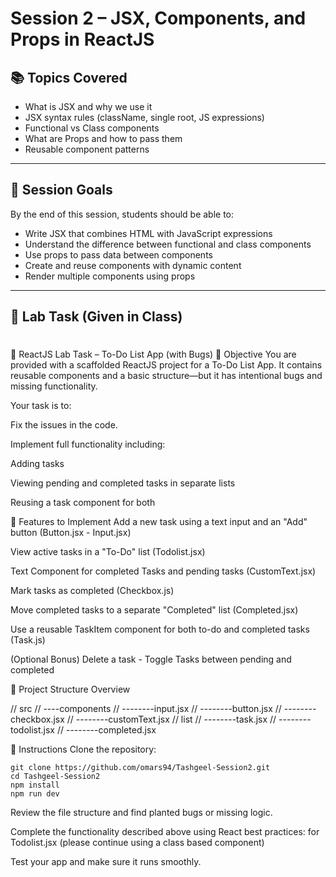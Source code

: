 # Session 2 – JSX, Components, and Props in ReactJS

## 📚 Topics Covered

- What is JSX and why we use it
- JSX syntax rules (className, single root, JS expressions)
- Functional vs Class components
- What are Props and how to pass them
- Reusable component patterns

---

## 🎯 Session Goals

By the end of this session, students should be able to:

- Write JSX that combines HTML with JavaScript expressions
- Understand the difference between functional and class components
- Use props to pass data between components
- Create and reuse components with dynamic content
- Render multiple components using props

---

## 🧪 Lab Task (Given in Class)
# 
🧪 ReactJS Lab Task – To-Do List App (with Bugs)
🎯 Objective
You are provided with a scaffolded ReactJS project for a To-Do List App. It contains reusable components and a basic structure—but it has intentional bugs and missing functionality.

Your task is to:

Fix the issues in the code.

Implement full functionality including:

Adding tasks

Viewing pending and completed tasks in separate lists

Reusing a task component for both

🔧 Features to Implement
 Add a new task using a text input and an "Add" button (Button.jsx - Input.jsx)

 View active tasks in a "To-Do" list (Todolist.jsx)
 
 Text Component for completed Tasks and pending tasks (CustomText.jsx)

 Mark tasks as completed (Checkbox.js)

 Move completed tasks to a separate "Completed" list (Completed.jsx)

 Use a reusable TaskItem component for both to-do and completed tasks (Task.js)

 (Optional Bonus) Delete a task - Toggle Tasks between pending and completed

💾 Project Structure Overview

// src
// ----components
// --------input.jsx
// --------button.jsx
// --------checkbox.jsx
// --------customText.jsx
// list
// --------task.jsx
// --------todolist.jsx
// --------completed.jsx


🚀 Instructions
Clone the repository:

    git clone https://github.com/omars94/Tashgeel-Session2.git
    cd Tashgeel-Session2
    npm install
    npm run dev

Review the file structure and find planted bugs or missing logic.

Complete the functionality described above using React best practices:
for Todolist.jsx (please continue using a class based component)

Test your app and make sure it runs smoothly.